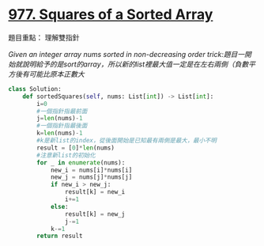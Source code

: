 # [977. Squares of a Sorted Array](https://leetcode.com/problems/squares-of-a-sorted-array/)

題目重點：
理解雙指針

*Given an integer array nums sorted in non-decreasing order*
*trick:題目一開始就說明給予的是sort的array，所以新的list裡最大值一定是在左右兩側（負數平方後有可能比原本正數大*

```python
class Solution:
    def sortedSquares(self, nums: List[int]) -> List[int]:
        i=0
        #一個指針指最前面
        j=len(nums)-1
        #一個指針指最後面
        k=len(nums)-1
        #k是新list的index，從後面開始是已知最有兩側是最大，最小不明
        result = [0]*len(nums)
        #注意新list的初始化
        for _ in enumerate(nums):
            new_i = nums[i]*nums[i]
            new_j = nums[j]*nums[j]
            if new_i > new_j:
                result[k] = new_i
                i+=1
            else:
                result[k] = new_j
                j-=1
            k-=1
        return result
```